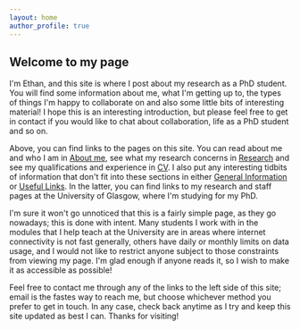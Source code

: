 ```yaml
---
layout: home
author_profile: true
---
```


## Welcome to my page


I'm Ethan, and this site is where I post about my research as a PhD student. You will find some information about me, what I'm getting up to, the types of things I'm happy to collaborate on and also some little bits of interesting material! I hope this is an interesting introduction, but please feel free to get in contact if you would like to chat about collaboration, life as a PhD student and so on.


Above, you can find links to the pages on this site. You can read about me and who I am in [About me](/_pages/about-me/), see what my research concerns in [Research](/_pages/research/) and see my qualifications and experience in [CV](/_pages/cv/). I also put any interesting tidbits of information that don't fit into these sections in either [General Information](/_pages/general-information/) or [Useful Links](/_pages/useful-links/). In the latter, you can find links to my research and staff pages at the University of Glasgow, where I'm studying for my PhD.


I'm sure it won't go unnoticed that this is a fairly simple page, as they go nowadays; this is done with intent. Many students I work with in the modules that I help teach at the University are in areas where internet connectivity is not fast generally, others have daily or monthly limits on data usage, and I would not like to restrict anyone subject to those constraints from viewing my page. I'm glad enough if anyone reads it, so I wish to make it as accessible as possible!


Feel free to contact me through any of the links to the left side of this site; email is the fastes way to reach me, but choose whichever method you prefer to get in touch. In any case, check back anytime as I try and keep this site updated as best I can. Thanks for visiting!
